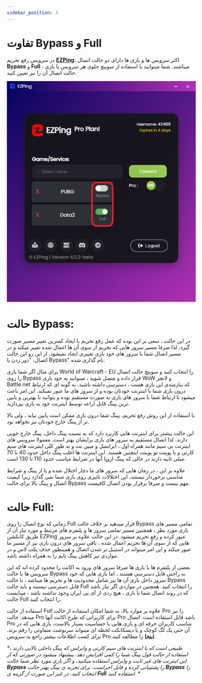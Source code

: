 ```yaml
---
sidebar_position: 3
---
```


# تفاوت Bypass و Full

در سرویس رفع تحریم **[EZPing](https://ezping.ir/)**، اکثر سرویس ها و بازی ها دارای دو حالت اتصال **Bypass** و **Full** میباشند. شما میتوانید با استفاده از سوییچ جلوی هر سرویس یا بازی ، حالت اتصال آن را نیز تعیین کنید.

![winver-run](./img/bypassvsfull.png)


# حالت Bypass: 

در این حالت ، سعی بر این بوده که عمل رفع تحریم با ایجاد کمترین تغییر مسیر صورت گیرد، لذا صرفا مسیر سرور هایی که تحریم از سوی آن ها اعمال شده تغییر میکند و در مسیر اتصال شما با سرور های خود بازی تغییری ایجاد نمیشود. از این رو این حالت اتصال، "دور زدن یا Bypass" نام گذاری شده.

برای مثال اگر شما بازی World of Warcraft - EU را انتخاب کنید و سوییچ حالت اتصال را روی Bypass قرار داده و متصل شوید ، میتوانید به خود بازی WoW و لانچر Battle.net که نیازمندی این بازی هست ، دسترسی داشته باشید. به گونه ای که ارتباط درون بازی شما با اینترنت خودتان بوده و از سرور های ما عبور نمیکند. این امر باعث میشود تا ارتباط شما با سرور های بازی به صورت مستقیم بوده و بتوانید با بهترین و پایین ترین پینگ قابل اراعه توسط اینترنت خود به بازی بپردازید.

با استفاده از این روش رفع تحریم، پینگ شما درون بازی ممکن است پایین نیاید ، ولی بالا تر از پینگ خارج خودتان نیز نخواهد بود.

این حالت بیشتر برای اینترنت هایی کاربرد دارد که به نسبت پینگ داخل، پینگ خارج خوبی دارند. لذا اتصال مستقیم به سرور های بازی برایشان بهتر است. معمولا سرویس های اینترنت بی سیم مانند همراه اول ، ایرانسل و مبین نت و به طور کلی اینترنت های سیم کارتی و یا پوینت تو پوینت اینچنین هستند. این اینترنت ها اغلب پینگ داخل حدود 40 تا 70 میلی ثانیه دارند در حالی که پینگ اروپا آنها در شرایط مناسب حدود 110 تا 130 است.

علاوه بر این ، در زمان هایی که سرور های ما دچار اختلال شده و یا از پینگ و شرایط مناسبی برخوردار نیستند، این اختلالات تاثیری روی بازی شما نمی گذارد زیرا کیفیت اتصال و پینگ بالا برای حالت Bypass مهم نیست و صرفا برقرار بودن اتصال کافیست.


# حالت Full:

زمانی که نوع اتصال را روی Full قرار میدهید بر خلاف حالت Bypass تمامی مسیر های بازی مورد نظر ، همچنین مسیر تمامی سرور ها و پلتفرم های مرتبط و مورد نیاز آن از طریق کانکشن EZPing عبور کرده و رفع تحریم میشود. 
در این حالت علاوه بر سرور هایی که از سوی آن ها تحریم اعمال شده ، باقی سرور های درون بازی نیز از مسیر ما عبور میکند و این امر میتواند در استیبل تر شدن اتصال و همینطور حذف پکت لاس و در مواردی نیز کاهش پینگ تایم را به همراه داشته باشد. 

بعضی از پلتفرم ها یا بازی ها صرفا سرور های ورود به اکانت را محدود کرده اند که این سرویس ها با حالت Bypass به راحتی قابل دسترسی هستند ، اما بازی هایی که خود سرور داخل بازی آن ها نیز شامل محدودیت ها و تحریم ها میباشد ، با حالت Bypass قابل دسترسی نیستند و باید حالت Full را انتخاب کنید.
همچنین در مواردی اگر نیاز باشد که در روند اتصال شما با بازی ، هیچ ردی از آی پی ایران وجود نداشته باشد ، میبایست حالت Full را انتخاب کنید.

استفاده از حالت Full علاوه بر موارد بالا، به شما امکان استفاده از حالت Pro را نیز میدهد. حالت Pro برای کاربرانی که طرح اکانت آنها Pro باشد قابل استفاده است. اتصال Pro مناسب کاربران حرفه ای و بازی هایی با حساسیت بسیار بالاست، بازی هایی که در آن حتی یک لگ کوچک و یا دیسکانکت لحظه ای میتواند سرنوشت متفاوتی را رقم بزند.
برای کسب اطلاعات بیشتر راجع به سرویس Pro **[اینجا](https://docs.ezping.ir/how-it-works/promode)** را مطالعه کنید.













_*طبیعی است که با اینترنت های سیم کارتی و وایرلس که پینگ داخلی بالایی دارند ، استفاده از حالت فول پینگ شما را کمی افزایش دهد. پیشنهاد میشود در صورتی که از این اینترنت های غیر ثابت و وایرلس استفاده میکنید، و اگر بازی مورد نظر شما حالت **Bypass** را پشتیبانی کرده و قابل اجراست، برای تجربه ی پینگ بهتر حالت **Bypass** را انتخاب کنید. در غیر این صورت از گزینه ی **Full** استفاده کنید. *_

